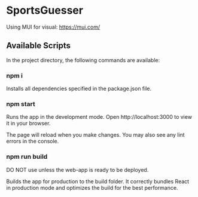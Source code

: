 # SportsGuesser

Using MUI for visual: https://mui.com/

## Available Scripts
In the project directory, the following commands are available:

### npm i
Installs all dependencies specified in the package.json file.

### npm start
Runs the app in the development mode.
Open http://localhost:3000 to view it in your browser.

The page will reload when you make changes.
You may also see any lint errors in the console.

### npm run build 
DO NOT use unless the web-app is ready to be deployed.

Builds the app for production to the build folder.
It correctly bundles React in production mode and optimizes the build for the best performance.
